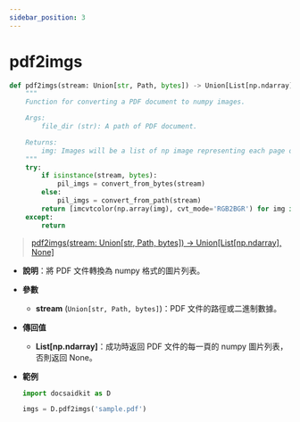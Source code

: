 ```yaml
---
sidebar_position: 3
---
```


# pdf2imgs


```python
def pdf2imgs(stream: Union[str, Path, bytes]) -> Union[List[np.ndarray], None]:
    """
    Function for converting a PDF document to numpy images.

    Args:
        file_dir (str): A path of PDF document.

    Returns:
        img: Images will be a list of np image representing each page of the PDF document.
    """
    try:
        if isinstance(stream, bytes):
            pil_imgs = convert_from_bytes(stream)
        else:
            pil_imgs = convert_from_path(stream)
        return [imcvtcolor(np.array(img), cvt_mode='RGB2BGR') for img in pil_imgs]
    except:
        return
```

>[pdf2imgs(stream: Union[str, Path, bytes]) -> Union[List[np.ndarray], None]](https://github.com/DocsaidLab/DocsaidKit/blob/012540eebaebb2718987dd3ec0f7dcf40f403caa/docsaidkit/vision/improc.py#L275C1-L292C15)

- **說明**：將 PDF 文件轉換為 numpy 格式的圖片列表。

- **參數**

    - **stream** (`Union[str, Path, bytes]`)：PDF 文件的路徑或二進制數據。

- **傳回值**

    - **List[np.ndarray]**：成功時返回 PDF 文件的每一頁的 numpy 圖片列表，否則返回 None。

- **範例**

    ```python
    import docsaidkit as D

    imgs = D.pdf2imgs('sample.pdf')
    ```

